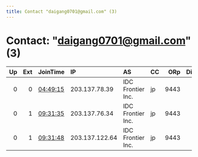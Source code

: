 ```yaml
---
title: Contact "daigang0701@gmail.com" (3)
---
```


# Contact: "daigang0701@gmail.com" (3)

|   Up |   Ext | JoinTime                                                                                            | IP             | AS                | CC   |   ORp |   Dirp | OS    | Version   | Nickname   |   eFamMembers |
|-----:|------:|:----------------------------------------------------------------------------------------------------|:---------------|:------------------|:-----|------:|-------:|:------|:----------|:-----------|--------------:|
|    0 |     0 | [04:49:15](https://metrics.torproject.org/rs.html#details/9FB8071B5F8C7B790C18CEC98E2719BCE3DB611A) | 203.137.78.39  | IDC Frontier Inc. | jp   |  9443 |      0 | Linux | 0.4.2.7   | Unnamed    |             1 |
|    0 |     1 | [09:31:35](https://metrics.torproject.org/rs.html#details/62127B322EACD966F2983C0B19E85348D9428515) | 203.137.76.34  | IDC Frontier Inc. | jp   |  9443 |      0 | Linux | 0.4.2.7   | Unnamed    |             1 |
|    0 |     1 | [09:31:48](https://metrics.torproject.org/rs.html#details/1C4A1DAD6423E1FBD01433FB6A537F849FCA0EE0) | 203.137.122.64 | IDC Frontier Inc. | jp   |  9443 |      0 | Linux | 0.4.2.7   | Unnamed    |             1 |

